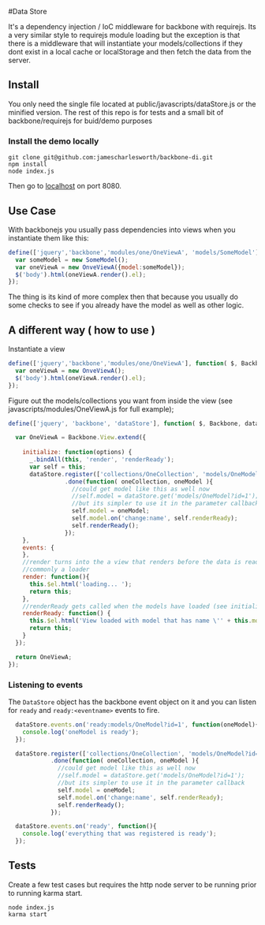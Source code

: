 #Data Store

It's a dependency injection / IoC middleware for backbone with requirejs. Its a very similar style 
to requirejs module loading but the exception is that there is a middleware that will 
instantiate your models/collections if they dont exist in a local cache or localStorage 
and then fetch the data from the server.

## Install
You only need the single file located at public/javascripts/dataStore.js or the minified version. The rest of this
repo is for tests and a small bit of backbone/requirejs for buid/demo purposes

### Install the demo locally
```
git clone git@github.com:jamescharlesworth/backbone-di.git
npm install
node index.js
```
Then go to [localhost](http://localhost:8080/) on port 8080.

## Use Case

With backbonejs you usually pass dependencies into views when you instantiate them like this:
```javascript
define(['jquery','backbone','modules/one/OneViewA', 'models/SomeModel'], function( $, Backbone, OneViewA, SomeModel) {
  var someModel = new SomeModel();
  var oneViewA = new OnveViewA({model:someModel});
  $('body').html(oneViewA.render().el);
});
```
The thing is its kind of more complex then that because you usually 
do some checks to see if you already have the model as well as other logic.


## A different way ( how to use )
Instantiate a view
```javascript
define(['jquery','backbone','modules/one/OneViewA'], function( $, Backbone, OneViewA) {
  var oneViewA = new OnveViewA();
  $('body').html(oneViewA.render().el);
});
```

Figure out the models/collections you want from inside the view (see javascripts/modules/OneViewA.js 
for full example);

```javascript
define(['jquery', 'backbone', 'dataStore'], function( $, Backbone, dataStore ) {

  var OneViewA = Backbone.View.extend({
    
    initialize: function(options) {
      _.bindAll(this, 'render', 'renderReady');
      var self = this;
      dataStore.register(['collections/OneCollection', 'models/OneModel?id=1'])
                .done(function( oneCollection, oneModel ){
                  //could get model like this as well now
                  //self.model = dataStore.get('models/OneModel?id=1');
                  //but its simpler to use it in the parameter callback
                  self.model = oneModel;
                  self.model.on('change:name', self.renderReady);
                  self.renderReady();
                });
    },
    events: {
    },
    //render turns into the a view that renders before the data is ready
    //commonly a loader
    render: function(){
      this.$el.html('loading... ');
      return this;
    },
    //renderReady gets called when the models have loaded (see initialize)
    renderReady: function() {
      this.$el.html('View loaded with model that has name \'' + this.model.get('name') + '\'');
      return this;
    }
  });

  return OneViewA;
});
```
### Listening to events
The `DataStore` object has the backbone event object on it and you can listen for `ready` and `ready:<eventname>`
events to fire.
```Javascript
  dataStore.events.on('ready:models/OneModel?id=1', function(oneModel){
    console.log('oneModel is ready');
  });

  dataStore.register(['collections/OneCollection', 'models/OneModel?id=1'])
            .done(function( oneCollection, oneModel ){
              //could get model like this as well now
              //self.model = dataStore.get('models/OneModel?id=1');
              //but its simpler to use it in the parameter callback
              self.model = oneModel;
              self.model.on('change:name', self.renderReady);
              self.renderReady();
            });

  dataStore.events.on('ready', function(){
    console.log('everything that was registered is ready');
  });
```

## Tests
Create a few test cases but requires the http node server to be running prior to running karma start.
```
node index.js
karma start
```


